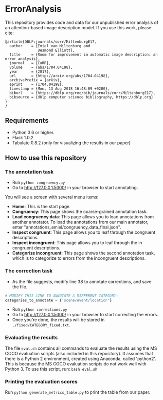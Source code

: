 # ErrorAnalysis

This repository provides code and data for our unpublished error analysis of an attention-based image description model.
If you use this work, please cite:

```
@article{DBLP:journals/corr/MiltenburgE17,
  author    = {Emiel van Miltenburg and
               Desmond Elliott},
  title     = {Room for improvement in automatic image description: an error analysis},
  journal   = {CoRR},
  volume    = {abs/1704.04198},
  year      = {2017},
  url       = {http://arxiv.org/abs/1704.04198},
  archivePrefix = {arXiv},
  eprint    = {1704.04198},
  timestamp = {Mon, 13 Aug 2018 16:48:09 +0200},
  biburl    = {https://dblp.org/rec/bib/journals/corr/MiltenburgE17},
  bibsource = {dblp computer science bibliography, https://dblp.org}
}
}
```

## Requirements
* Python 3.6 or higher.
* Flask 1.0.2
* Tabulate 0.8.2 (only for visualizing the results in our paper)

## How to use this repository

### The annotation task

* Run `python congruency.py`
* Go to http://127.0.0.1:5000/ in your browser to start annotating.

You will see a screen with several menu items:

* **Home**: This is the start page.
* **Congruency**: This page shows the coarse-grained annotation task.
* **Load congruency data**: This page allows you to load annotations from another annotator. To load the annotations from our main annotator, enter "annotations_emiel/congruency_data_final.json".
* **Inspect congruent**: This page allows you to leaf through the congruent descriptions.
* **Inspect incongruent**: This page allows you to leaf through the in congruent descriptions.
* **Categorize incongruent**: This page shows the second annotation task, which is to categorize to errors from the incongruent descriptions.

### The correction task

* As the file suggests, modify line 38 to annotate corrections, and save the file.
```python
# MODIFY THIS LINE TO ANNOTATE A DIFFERENT CATEGORY:
categories_to_annotate = {'scene/event/location'}
```
* Run `python corrections.py`
* Go to http://127.0.0.1:5000/ in your browser to start correcting the errors.
* Once you're done, the results will be stored in `./fixed/CATEGORY_fixed.txt`.

### Evaluating the results

The file `eval.sh` contains all commands to evaluate the results using the MS COCO evaluation scripts (also included in this repository).
It assumes that there is a Python 2 environment, created using Anaconda, called 'python2'. This is because the MS COCO evaluation scripts do not work well with Python 3.
To use this script, run: `bash eval.sh`

### Printing the evaluation scores

Run `python generate_metrics_table.py` to print the table from our paper.
